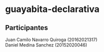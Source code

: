 # guayabita-declarativa
## Participantes
Juan Camilo Navarro Quiroga (20162021317)  
Daniel Medina Sanchez (20152020046)
